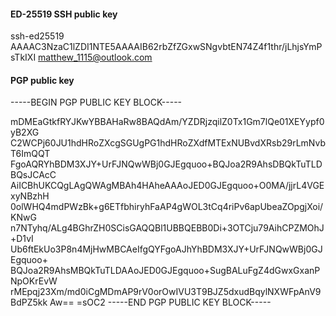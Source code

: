 #### ED-25519 SSH public key

ssh-ed25519 
AAAAC3NzaC1lZDI1NTE5AAAAIB62rbZfZGxwSNgvbtEN74Z4f1thr/jLhjsYmPsTkIXI 
matthew_1115@outlook.com


#### PGP public key

-----BEGIN PGP PUBLIC KEY BLOCK-----

mDMEaGtkfRYJKwYBBAHaRw8BAQdAm/YZDRjzqilZ0Tx1Gm7lQe01XEYypf0yB2XG
C2WCPj60JU1hdHRoZXcgSGUgPG1hdHRoZXdfMTExNUBvdXRsb29rLmNvbT6ImQQT
FgoAQRYhBDM3XJY+UrFJNQwWBj0GJEgquoo+BQJoa2R9AhsDBQkTuTLDBQsJCAcC
AiICBhUKCQgLAgQWAgMBAh4HAheAAAoJED0GJEgquoo+O0MA/jjrL4VGExyNBzhH
0olWHQ4mdPWzBk+g6ETfbhiryhFaAP4gWOL3tCq4riPv6apUbeaZOpgjXoi/KNwG
n7NTyhq/ALg4BGhrZH0SCisGAQQBl1UBBQEBB0Di+3OTCju79AihCPZMOhJ+D1vI
Ub6ftEkUo3P8n4MjHwMBCAeIfgQYFgoAJhYhBDM3XJY+UrFJNQwWBj0GJEgquoo+
BQJoa2R9AhsMBQkTuTLDAAoJED0GJEgquoo+SugBALuFgZ4dGwxGxanPNpOKrEvW
rMEpqj23Xm/md0iCgMDmAP9rV0orOwIVU3T9BJZ5dxudBqylNXWFpAnV9BdPZ5kk
Aw==
=sOC2
-----END PGP PUBLIC KEY BLOCK-----
